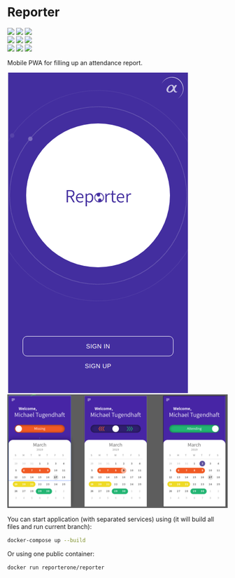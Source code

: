 # Reporter
![](https://github.com/reporterone/reporter/workflows/Frontend/badge.svg)
![](https://github.com/reporterone/reporter/workflows/Backend/badge.svg)
![](https://github.com/reporterone/reporter/workflows/Integration%20Tests/badge.svg)  
![](https://img.shields.io/github/pipenv/locked/python-version/reporterone/reporter)
![](https://img.shields.io/github/package-json/dependency-version/reporterone/reporter/react)
![](https://img.shields.io/github/package-json/dependency-version/reporterone/reporter/react-redux)  
![](https://img.shields.io/github/last-commit/reporterone/reporter/master)
![](https://img.shields.io/github/contributors/reporterone/reporter)
![](https://img.shields.io/github/v/release/reporterone/reporter?include_prereleases)

Mobile PWA for filling up an attendance report.

![](./docs/concepts/logged_out.png)
![](./docs/concepts/main_screen.png)

You can start application (with separated services) using (it will build all files and run current branch):
```bash
docker-compose up --build
```

Or using one public container:
```bash
docker run reporterone/reporter
```
